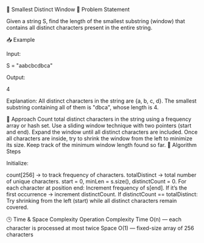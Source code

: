 🧩 Smallest Distinct Window
📘 Problem Statement

Given a string S, find the length of the smallest substring (window) that contains all distinct characters present in the entire string.

📥 Example

Input:

S = "aabcbcdbca"


Output:

4


Explanation:
All distinct characters in the string are {a, b, c, d}.
The smallest substring containing all of them is "dbca", whose length is 4.

🧠 Approach
Count total distinct characters in the string using a frequency array or hash set.
Use a sliding window technique with two pointers (start and end).
Expand the window until all distinct characters are included.
Once all characters are inside, try to shrink the window from the left to minimize its size.
Keep track of the minimum window length found so far.
🧮 Algorithm Steps

Initialize:

count[256] → to track frequency of characters.
totalDistinct → total number of unique characters.
start = 0, minLen = s.size(), distinctCount = 0.
For each character at position end:
Increment frequency of s[end].
If it’s the first occurrence → increment distinctCount.
If distinctCount == totalDistinct:
Try shrinking from the left (start) while all distinct characters remain covered.


🕒 Time & Space Complexity
Operation	Complexity
Time	O(n) — each character is processed at most twice
Space	O(1) — fixed-size array of 256 characters

